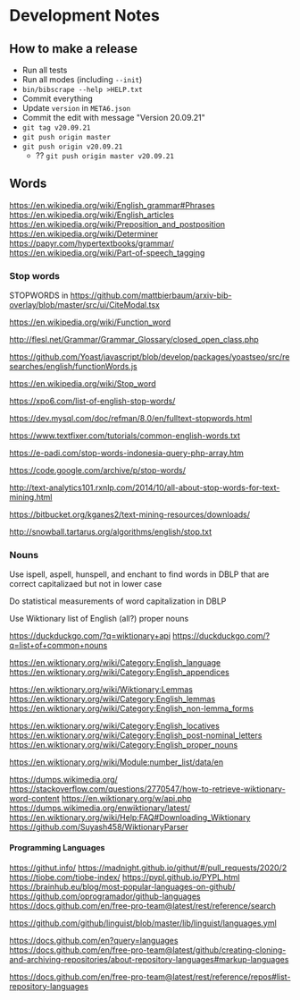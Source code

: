 # Development Notes

## How to make a release

- Run all tests
- Run all modes (including `--init`)
- `bin/bibscrape --help >HELP.txt`
- Commit everything
- Update `version` in `META6.json`
- Commit the edit with message "Version 20.09.21"
- `git tag v20.09.21`
- `git push origin master`
- `git push origin v20.09.21`
  - ?? `git push origin master v20.09.21`

## Words

https://en.wikipedia.org/wiki/English_grammar#Phrases
  https://en.wikipedia.org/wiki/English_articles
  https://en.wikipedia.org/wiki/Preposition_and_postposition
  https://en.wikipedia.org/wiki/Determiner
https://papyr.com/hypertextbooks/grammar/
https://en.wikipedia.org/wiki/Part-of-speech_tagging

### Stop words

STOPWORDS in https://github.com/mattbierbaum/arxiv-bib-overlay/blob/master/src/ui/CiteModal.tsx

https://en.wikipedia.org/wiki/Function_word

http://flesl.net/Grammar/Grammar_Glossary/closed_open_class.php

https://github.com/Yoast/javascript/blob/develop/packages/yoastseo/src/researches/english/functionWords.js

https://en.wikipedia.org/wiki/Stop_word

https://xpo6.com/list-of-english-stop-words/

https://dev.mysql.com/doc/refman/8.0/en/fulltext-stopwords.html

https://www.textfixer.com/tutorials/common-english-words.txt

https://e-padi.com/stop-words-indonesia-query-php-array.htm

https://code.google.com/archive/p/stop-words/

http://text-analytics101.rxnlp.com/2014/10/all-about-stop-words-for-text-mining.html

https://bitbucket.org/kganes2/text-mining-resources/downloads/

http://snowball.tartarus.org/algorithms/english/stop.txt

### Nouns

Use ispell, aspell, hunspell, and enchant to find words in DBLP
that are correct capitalizaed but not in lower case

Do statistical measurements of word capitalization in DBLP

Use Wiktionary list of English (all?) proper nouns

https://duckduckgo.com/?q=wiktionary+api
https://duckduckgo.com/?q=list+of+common+nouns

https://en.wiktionary.org/wiki/Category:English_language
https://en.wiktionary.org/wiki/Category:English_appendices

https://en.wiktionary.org/wiki/Wiktionary:Lemmas
https://en.wiktionary.org/wiki/Category:English_lemmas
https://en.wiktionary.org/wiki/Category:English_non-lemma_forms


https://en.wiktionary.org/wiki/Category:English_locatives
https://en.wiktionary.org/wiki/Category:English_post-nominal_letters
https://en.wiktionary.org/wiki/Category:English_proper_nouns


https://en.wiktionary.org/wiki/Module:number_list/data/en

https://dumps.wikimedia.org/
  https://stackoverflow.com/questions/2770547/how-to-retrieve-wiktionary-word-content
  https://en.wiktionary.org/w/api.php
  https://dumps.wikimedia.org/enwiktionary/latest/
  https://en.wiktionary.org/wiki/Help:FAQ#Downloading_Wiktionary
  https://github.com/Suyash458/WiktionaryParser

#### Programming Languages

https://githut.info/
https://madnight.github.io/githut/#/pull_requests/2020/2
https://tiobe.com/tiobe-index/
https://pypl.github.io/PYPL.html
https://brainhub.eu/blog/most-popular-languages-on-github/
https://github.com/oprogramador/github-languages
https://docs.github.com/en/free-pro-team@latest/rest/reference/search

https://github.com/github/linguist/blob/master/lib/linguist/languages.yml

https://docs.github.com/en?query=languages
https://docs.github.com/en/free-pro-team@latest/github/creating-cloning-and-archiving-repositories/about-repository-languages#markup-languages

https://docs.github.com/en/free-pro-team@latest/rest/reference/repos#list-repository-languages

